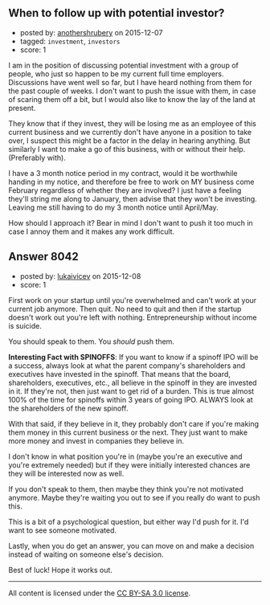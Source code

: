 ## When to follow up with potential investor?

- posted by: [anothershrubery](https://stackexchange.com/users/289996/anothershrubery) on 2015-12-07
- tagged: `investment`, `investors`
- score: 1

I am in the position of discussing potential investment with a group of people, who just so happen to be my current full time employers. Discussions have went well so far, but I have heard nothing from them for the past couple of weeks. I don't want to push the issue with them, in case of scaring them off a bit, but I would also like to know the lay of the land at present.

They know that if they invest, they will be losing me as an employee of this current business and we currently don't have anyone in a position to take over, I suspect this might be a factor in the delay in hearing anything. But similarly I want to make a go of this business, with or without their help. (Preferably with).

I have a 3 month notice period in my contract, would it be worthwhile handing in my notice, and therefore be free to work on MY business come February regardless of whether they are involved? I just have a feeling they'll string me along to January, then advise that they won't be investing. Leaving me still having to do my 3 month notice until April/May.

How should I approach it? Bear in mind I don't want to push it too much in case I annoy them and it makes any work difficult.


## Answer 8042

- posted by: [lukaivicev](https://stackexchange.com/users/5245413/lukaivicev) on 2015-12-08
- score: 1

First work on your startup until you're overwhelmed and can't work at your current job anymore. Then quit. No need to quit and then if the startup doesn't work out you're left with nothing. Entrepreneurship without income is suicide. 

You should speak to them. You *should* push them. 

**Interesting Fact with SPINOFFS**: 
If you want to know if a spinoff IPO will be a success, always look at what the parent company's shareholders and executives have invested in the spinoff. That means that the board, shareholders, executives, etc., all believe in the spinoff in they are invested in it. If they're not, then just want to get rid of a burden. This is true almost 100% of the time for spinoffs within 3 years of going IPO. ALWAYS look at the shareholders of the new spinoff. 

With that said, if they believe in it, they probably don't care if you're making them money in this current business or the next. They just want to make more money and invest in companies they believe in. 

I don't know in what position you're in (maybe you're an executive and you're extremely needed) but if they were initially interested chances are they will be interested now as well. 

If you don't speak to them, then maybe they think you're not motivated anymore. Maybe they're waiting you out to see if you really do want to push this. 

This is a bit of a psychological question, but either way I'd push for it. I'd want to see someone motivated. 

Lastly, when you do get an answer, you can move on and make a decision instead of waiting on someone else's decision. 

Best of luck! Hope it works out.



---

All content is licensed under the [CC BY-SA 3.0 license](https://creativecommons.org/licenses/by-sa/3.0/).
